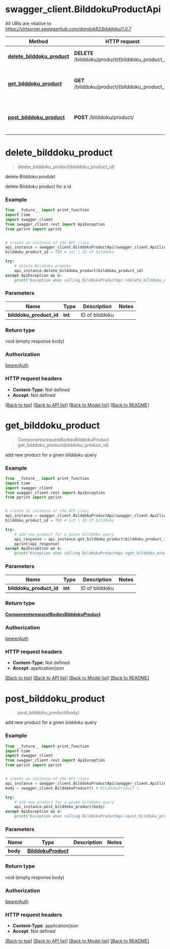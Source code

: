 # swagger_client.BilddokuProductApi

All URIs are relative to *https://virtserver.swaggerhub.com/danduk82/bilddoku/1.0.7*

| Method                                                                       | HTTP request                                       | Description                                |
| ---------------------------------------------------------------------------- | -------------------------------------------------- | ------------------------------------------ |
| [**delete_bilddoku_product**](BilddokuProductApi.md#delete_bilddoku_product) | **DELETE** /bilddoku/product/{bilddoku_product_id} | delete Bilddoku produkt                    |
| [**get_bilddoku_product**](BilddokuProductApi.md#get_bilddoku_product)       | **GET** /bilddoku/product/{bilddoku_product_id}    | add new product for a given bilddoku query |
| [**post_bilddoku_product**](BilddokuProductApi.md#post_bilddoku_product)     | **POST** /bilddoku/product/                        | add new product for a given bilddoku query |

# **delete_bilddoku_product**

> delete_bilddoku_product(bilddoku_product_id)

delete Bilddoku produkt

delete Bilddoku product for a id

### Example

```python
from __future__ import print_function
import time
import swagger_client
from swagger_client.rest import ApiException
from pprint import pprint


# create an instance of the API class
api_instance = swagger_client.BilddokuProductApi(swagger_client.ApiClient(configuration))
bilddoku_product_id = 789 # int | ID of bilddoku

try:
    # delete Bilddoku produkt
    api_instance.delete_bilddoku_product(bilddoku_product_id)
except ApiException as e:
    print("Exception when calling BilddokuProductApi->delete_bilddoku_product: %s\n" % e)
```

### Parameters

| Name                    | Type    | Description    | Notes |
| ----------------------- | ------- | -------------- | ----- |
| **bilddoku_product_id** | **int** | ID of bilddoku |

### Return type

void (empty response body)

### Authorization

[bearerAuth](../README.md#bearerAuth)

### HTTP request headers

- **Content-Type**: Not defined
- **Accept**: Not defined

[[Back to top]](#) [[Back to API list]](../README.md#documentation-for-api-endpoints) [[Back to Model list]](../README.md#documentation-for-models) [[Back to README]](../README.md)

# **get_bilddoku_product**

> ComponentsrequestBodiesBilddokuProduct get_bilddoku_product(bilddoku_product_id)

add new product for a given bilddoku query

### Example

```python
from __future__ import print_function
import time
import swagger_client
from swagger_client.rest import ApiException
from pprint import pprint


# create an instance of the API class
api_instance = swagger_client.BilddokuProductApi(swagger_client.ApiClient(configuration))
bilddoku_product_id = 789 # int | ID of bilddoku

try:
    # add new product for a given bilddoku query
    api_response = api_instance.get_bilddoku_product(bilddoku_product_id)
    pprint(api_response)
except ApiException as e:
    print("Exception when calling BilddokuProductApi->get_bilddoku_product: %s\n" % e)
```

### Parameters

| Name                    | Type    | Description    | Notes |
| ----------------------- | ------- | -------------- | ----- |
| **bilddoku_product_id** | **int** | ID of bilddoku |

### Return type

[**ComponentsrequestBodiesBilddokuProduct**](ComponentsrequestBodiesBilddokuProduct.md)

### Authorization

[bearerAuth](../README.md#bearerAuth)

### HTTP request headers

- **Content-Type**: Not defined
- **Accept**: application/json

[[Back to top]](#) [[Back to API list]](../README.md#documentation-for-api-endpoints) [[Back to Model list]](../README.md#documentation-for-models) [[Back to README]](../README.md)

# **post_bilddoku_product**

> post_bilddoku_product(body)

add new product for a given bilddoku query

### Example

```python
from __future__ import print_function
import time
import swagger_client
from swagger_client.rest import ApiException
from pprint import pprint


# create an instance of the API class
api_instance = swagger_client.BilddokuProductApi(swagger_client.ApiClient(configuration))
body = swagger_client.BilddokuProduct() # BilddokuProduct |

try:
    # add new product for a given bilddoku query
    api_instance.post_bilddoku_product(body)
except ApiException as e:
    print("Exception when calling BilddokuProductApi->post_bilddoku_product: %s\n" % e)
```

### Parameters

| Name     | Type                                      | Description | Notes |
| -------- | ----------------------------------------- | ----------- | ----- |
| **body** | [**BilddokuProduct**](BilddokuProduct.md) |             |

### Return type

void (empty response body)

### Authorization

[bearerAuth](../README.md#bearerAuth)

### HTTP request headers

- **Content-Type**: application/json
- **Accept**: Not defined

[[Back to top]](#) [[Back to API list]](../README.md#documentation-for-api-endpoints) [[Back to Model list]](../README.md#documentation-for-models) [[Back to README]](../README.md)
